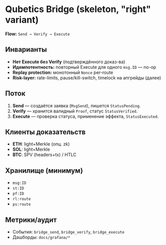 # Qubetics Bridge (skeleton, "right" variant)

**Flow:** `Send → Verify → Execute`

## Инварианты

- **Нет Execute без Verify** (подтверждённого доказ-ва)
- **Идемпотентность:** повторный Execute для одного `msg.ID` — no-op
- **Replay protection:** монотонный `Nonce` per-route
- **Risk-layer:** rate-limits, pause/kill-switch, timelock на апгрейды (далее)

## Поток

1) **Send** — создаётся заявка (`MsgSend`), пишется `StatusPending`.
2) **Verify** — хранится валидный `Proof`, статус `StatusVerified`.
3) **Execute** — проверка статуса, применение эффекта, `StatusExecuted`.

## Клиенты доказательств

- **ETH**: light+Merkle (опц. zk)
- **SOL**: light+Merkle
- **BTC**: SPV (headers+tx) / HTLC

## Хранилище (минимум)

- `msg:ID`
- `st:ID`
- `pf:ID`
- `rl:route`
- `ps:route`

## Метрики/аудит

- События: `bridge_send`, `bridge_verify`, `bridge_execute`
- Дашборды: `docs/grafana/*`
